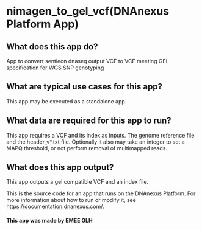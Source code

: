 <!-- dx-header -->
# nimagen_to_gel_vcf(DNAnexus Platform App)

## What does this app do?
App to convert sentieon dnaseq output VCF to VCF meeting GEL specification for WGS SNP genotyping

## What are typical use cases for this app?
This app may be executed as a standalone app.

## What data are required for this app to run?
This app requires a VCF and its index as inputs. The genome reference file and the header_v*.txt file.
Optionally it also may take an integer to set a MAPQ threshold, or not perform removal of multimapped reads.

## What does this app output?
This app outputs a gel compatible VCF and an index file.

This is the source code for an app that runs on the DNAnexus Platform.
For more information about how to run or modify it, see
https://documentation.dnanexus.com/.

#### This app was made by EMEE GLH
